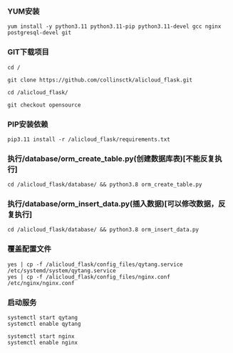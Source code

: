 ### YUM安装
```
yum install -y python3.11 python3.11-pip python3.11-devel gcc nginx postgresql-devel git

```
### GIT下载项目
```
cd /

git clone https://github.com/collinsctk/alicloud_flask.git

cd /alicloud_flask/

git checkout opensource

```
### PIP安装依赖
```
pip3.11 install -r /alicloud_flask/requirements.txt

```

### 执行/database/orm_create_table.py(创建数据库表)[不能反复执行]
```
cd /alicloud_flask/database/ && python3.8 orm_create_table.py

```
### 执行/database/orm_insert_data.py(插入数据)[可以修改数据，反复执行]
```
cd /alicloud_flask/database/ && python3.8 orm_insert_data.py

```

### 覆盖配置文件
```
yes | cp -f /alicloud_flask/config_files/qytang.service /etc/systemd/system/qytang.service
yes | cp -f /alicloud_flask/config_files/nginx.conf /etc/nginx/nginx.conf

```

### 启动服务
```
systemctl start qytang
systemctl enable qytang

systemctl start nginx
systemctl enable nginx

``` 
